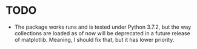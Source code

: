 # TODO

* The package works runs and is tested under Python 3.7.2, but the way 
collections are loaded as of now will be deprecated in a future release
of matplotlib. Meaning, I should fix that, but it has lower priority.


